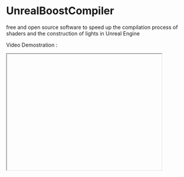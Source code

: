 # UnrealBoostCompiler
free and open source software to speed up the compilation process of shaders and the construction of lights in Unreal Engine

Video Demostration :

<iframe width="420" height="315"
https://youtu.be/9o42-3Odcto
</iframe>


<a href="https://ibb.co/xYsQ9H2"><img src="https://i.ibb.co/68Z59By/photo-2021-05-07-05-30-30.jpg" alt="photo-2021-05-07-05-30-30" border="0" /></a>


<a href="https://ibb.co/PYP36Qs"><img src="https://i.ibb.co/DbvsRpP/photo-2021-05-08-20-43-41.jpg" alt="photo-2021-05-08-20-43-41" border="0" /></a>
